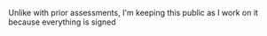Unlike with prior assessments, I'm keeping this public as I work on it because everything is signed
